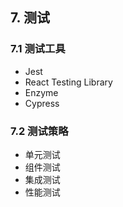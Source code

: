## 7. 测试

### 7.1 测试工具
- Jest
- React Testing Library
- Enzyme
- Cypress

### 7.2 测试策略
- 单元测试
- 组件测试
- 集成测试
- 性能测试
